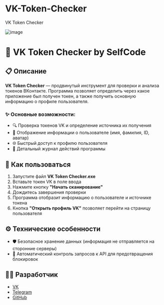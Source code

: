 # VK-Token-Checker

VK Token Checker

![image](https://github.com/user-attachments/assets/fa3a2b79-dc7a-431d-8f9c-f3d4923c5ab3)


# 📱 VK Token Checker by SelfCode

## 📋 Описание

**VK Token Checker** — продвинутый инструмент для проверки и анализа токенов ВКонтакте.
Программа позволяет определить через какое приложение был получен токен, а также получить основную информацию о профиле пользователя.

### ✨ Основные возможности:
- 🔍 Проверка токенов VK и определение источника их получения
- 👤 Отображение информации о пользователе (имя, фамилия, ID, аватар)
- 🌐 Быстрый доступ к профилю пользователя
- 📝 Детальный журнал действий программы

## 🚀 Как пользоваться

1. Запустите файл **VK Token Checker.exe**
2. Вставьте токен VK в поле ввода
3. Нажмите кнопку **"Начать сканирование"**
4. Дождитесь завершения проверки
5. Программа отобразит информацию о пользователе и источнике токена
6. Кнопка **"Открыть профиль VK"** позволяет перейти на страницу пользователя

## ⚙️ Технические особенности
- 🛡️ Безопасное хранение данных (информация не отправляется на сторонние серверы)
- 🔄 Автоматический контроль запросов к API для предотвращения блокировок

## 👨‍💻 Разработчик
- [VK](https://vk.com/selfcode_dev)
- [Telegram](https://t.me/selfcode_dev)
- [GitHub](https://github.com/SelfC0de)
